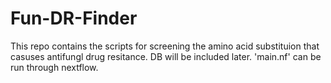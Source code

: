 # Fun-DR-Finder
This repo contains the scripts for screening the amino acid substituion that casuses antifungl drug resitance. DB will be included later. 'main.nf' can be run through nextflow.
